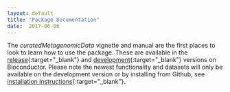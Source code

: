 ```yaml
---
layout: default
title: "Package Documentation"
date:  2017-06-06
---
```


The *curatedMetagenomicData* vignette and manual are the first places to look to learn how to use the package. These are available in the [release](http://bioconductor.org/packages/curatedMetagenomicData){:target="_blank"} and [development](http://bioconductor.org/packages/devel/data/experiment/html/curatedMetagenomicData.html){:target="_blank"} versions on  Bioconductor. Please note the newest functionality and datasets will only be available on the development version or by installing from Github, see [installation instructions](https://waldronlab.github.io/curatedMetagenomicData/getting-started/){:target="_blank"}.
